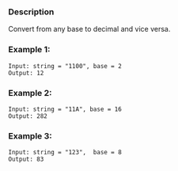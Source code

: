 ### Description

Convert from any base to decimal and vice versa.

### Example 1:

```
Input: string = "1100", base = 2 
Output: 12
```

### Example 2:

```
Input: string = "11A", base = 16
Output: 282
```

### Example 3:

```
Input: string = "123",  base = 8
Output: 83
```